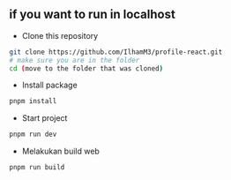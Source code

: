 ## if you want to run in localhost

-   Clone this repository

```sh
git clone https://github.com/IlhamM3/profile-react.git
# make sure you are in the folder
cd (move to the folder that was cloned)
```

-   Install package

```sh
pnpm install
```


- Start project
```sh
pnpm run dev
```

- Melakukan build web
```sh
pnpm run build
```
